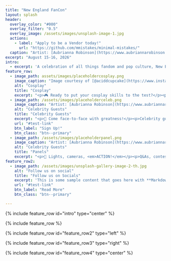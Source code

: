 ```yaml
---
title: "New England FanCon"
layout: splash
header:
  overlay_color: "#000"
  overlay_filter: "0.5"
  overlay_image: /assets/images/unsplash-image-1.jpg
  actions:
    - label: "Apply to be a Vendor today!"
      url: "https://github.com/mmistakes/minimal-mistakes/"
  caption: "Artist: [Aubrianna Robinson](https://www.aubriannarobinson.com)"
excerpt: "August 15-16, 2026"
intro: 
  - excerpt: 'A celebration of all things fandom and pop culture, New England FanCon offers family-friendly fun for fans of all ages. From anime and comics to cartoons and video games, find something for everyone!'
feature_row:
  - image_path: assets/images/placeholdercosplay.png
    image_caption: "Image courtesy of [@aciddcupcake](https://www.instagram.com/aciddcupcake/)"
    alt: "Cosplay"
    title: "Cosplay"
    excerpt: "<p>🎮 Ready to put your cosplay skills to the test?</p><p>Sign up for our <strong>Cosplay Contest</strong> for a chance to win a cash prize!</p>>Casual cosplayer? Check out our [themed photoshoots](/url schedule)!"
  - image_path: /assets/images/placeholderceleb.png
    image_caption: "Artist: [Aubrianna Robinson](https://www.aubriannarobinson.com)"
    alt: "Celebrity Guests"
    title: "Celebrity Guests"
    excerpt: "<p>🎤 Come face-to-face with greatness!</p><p>Celebrity guest and panel announcements coming soon!</p>><strong>Pro Tip:</strong> Sign up for our email list to be the first in the know!"
    url: "#test-link"
    btn_label: "Sign Up!"
    btn_class: "btn--primary"
  - image_path: /assets/images/placeholderpanel.png
    image_caption: "Artist: [Aubrianna Robinson](https://www.aubriannarobinson.com)"
    alt: "Celebrity Guests"
    title: "Panels"
    excerpt: "<p>🎥 Lights, cameras, <em>ACTION!</em></p><p>Q&As, contests, live performances, and more! Enjoy two full days of action-packed panels.</p>>Don't delay! <strong>Register today!</strong>"
feature_row2:
  - image_path: /assets/images/unsplash-gallery-image-2-th.jpg
    alt: "Follow us on social"
    title: "Follow us on Socials"
    excerpt: 'This is some sample content that goes here with **Markdown** formatting. Left aligned with `type="left"`'
    url: "#test-link"
    btn_label: "Read More"
    btn_class: "btn--primary"

---
```


{% include feature_row id="intro" type="center" %}

{% include feature_row %}

{% include feature_row id="feature_row2" type="left" %}

{% include feature_row id="feature_row3" type="right" %}

{% include feature_row id="feature_row4" type="center" %}